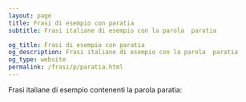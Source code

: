```yaml
---
layout: page
title: Frasi di esempio con paratia 
subtitle: Frasi italiane di esempio con la parola  paratia

og_title: Frasi di esempio con paratia 
og_description: Frasi italiane di esempio con la parola  paratia
og_type: website
permalink: /frasi/p/paratia.html
---
```


Frasi italiane di esempio contenenti la parola paratia:


